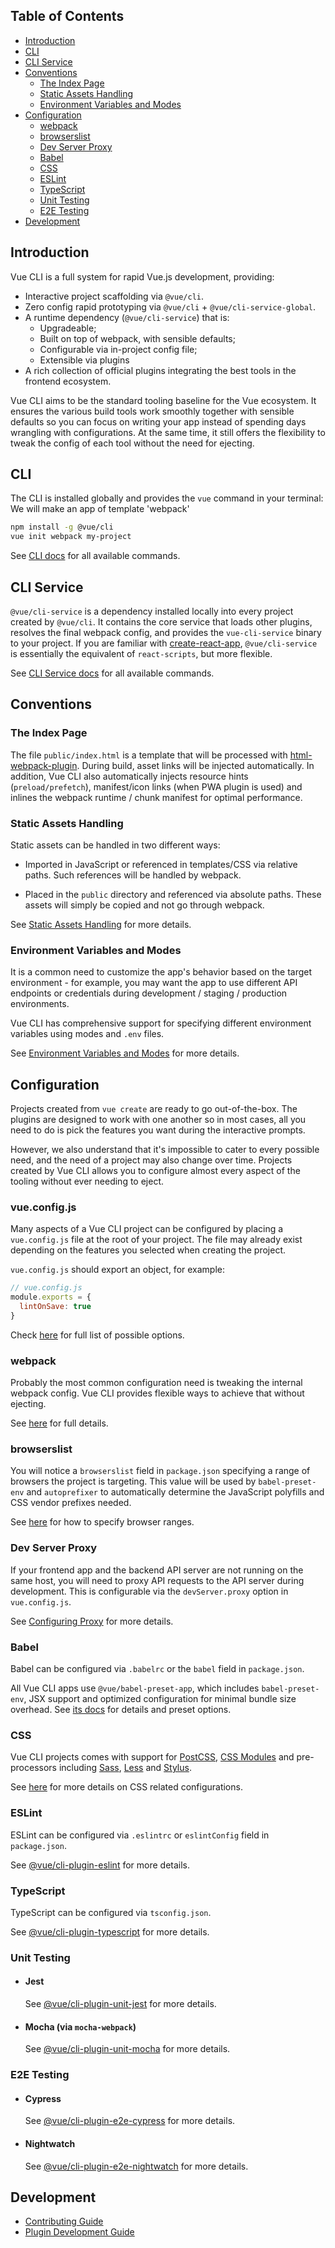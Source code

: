 ## Table of Contents

- [Introduction](#introduction)
- [CLI](#cli)
- [CLI Service](#cli-service)
- [Conventions](#conventions)
  - [The Index Page](#the-index-page)
  - [Static Assets Handling](#static-assets-handling)
  - [Environment Variables and Modes](#environment-variables-and-modes)
- [Configuration](#configuration)
  - [webpack](#webpack)
  - [browserslist](#browserslist)
  - [Dev Server Proxy](#dev-server-proxy)
  - [Babel](#babel)
  - [CSS](#css)
  - [ESLint](#eslint)
  - [TypeScript](#typescript)
  - [Unit Testing](#unit-testing)
  - [E2E Testing](#e2e-testing)
- [Development](#development)

## Introduction

Vue CLI is a full system for rapid Vue.js development, providing:

- Interactive project scaffolding via `@vue/cli`.
- Zero config rapid prototyping via `@vue/cli` + `@vue/cli-service-global`.
- A runtime dependency (`@vue/cli-service`) that is:
  - Upgradeable;
  - Built on top of webpack, with sensible defaults;
  - Configurable via in-project config file;
  - Extensible via plugins
- A rich collection of official plugins integrating the best tools in the frontend ecosystem.

Vue CLI aims to be the standard tooling baseline for the Vue ecosystem. It ensures the various build tools work smoothly together with sensible defaults so you can focus on writing your app instead of spending days wrangling with configurations. At the same time, it still offers the flexibility to tweak the config of each tool without the need for ejecting.

## CLI

The CLI is installed globally and provides the `vue` command in your terminal:
We will make an app of template 'webpack'

``` sh
npm install -g @vue/cli
vue init webpack my-project
```

See [CLI docs](./cli.md) for all available commands.

## CLI Service

`@vue/cli-service` is a dependency installed locally into every project created by `@vue/cli`. It contains the core service that loads other plugins, resolves the final webpack config, and provides the `vue-cli-service` binary to your project. If you are familiar with [create-react-app](https://github.com/facebookincubator/create-react-app), `@vue/cli-service` is essentially the equivalent of `react-scripts`, but more flexible.

See [CLI Service docs](./cli-service.md) for all available commands.

## Conventions

### The Index Page

The file `public/index.html` is a template that will be processed with [html-webpack-plugin](https://github.com/jantimon/html-webpack-plugin). During build, asset links will be injected automatically. In addition, Vue CLI also automatically injects resource hints (`preload/prefetch`), manifest/icon links (when PWA plugin is used) and inlines the webpack runtime / chunk manifest for optimal performance.

### Static Assets Handling

Static assets can be handled in two different ways:

- Imported in JavaScript or referenced in templates/CSS via relative paths. Such references will be handled by webpack.

- Placed in the `public` directory and referenced via absolute paths. These assets will simply be copied and not go through webpack.

See [Static Assets Handling](./assets.md) for more details.

### Environment Variables and Modes

It is a common need to customize the app's behavior based on the target environment - for example, you may want the app to use different API endpoints or credentials during development / staging / production environments.

Vue CLI has comprehensive support for specifying different environment variables using modes and `.env` files.

See [Environment Variables and Modes](./env.md) for more details.

## Configuration

Projects created from `vue create` are ready to go out-of-the-box. The plugins are designed to work with one another so in most cases, all you need to do is pick the features you want during the interactive prompts.

However, we also understand that it's impossible to cater to every possible need, and the need of a project may also change over time. Projects created by Vue CLI allows you to configure almost every aspect of the tooling without ever needing to eject.

### vue.config.js

Many aspects of a Vue CLI project can be configured by placing a `vue.config.js` file at the root of your project. The file may already exist depending on the features you selected when creating the project.

`vue.config.js` should export an object, for example:

``` js
// vue.config.js
module.exports = {
  lintOnSave: true
}
```

Check [here](./config.md) for full list of possible options.

### webpack

Probably the most common configuration need is tweaking the internal webpack config. Vue CLI provides flexible ways to achieve that without ejecting.

See [here](./webpack.md) for full details.

### browserslist

You will notice a `browserslist` field in `package.json` specifying a range of browsers the project is targeting. This value will be used by `babel-preset-env` and `autoprefixer` to automatically determine the JavaScript polyfills and CSS vendor prefixes needed.

See [here](https://github.com/ai/browserslist) for how to specify browser ranges.

### Dev Server Proxy

If your frontend app and the backend API server are not running on the same host, you will need to proxy API requests to the API server during development. This is configurable via the `devServer.proxy` option in `vue.config.js`.

See [Configuring Proxy](./cli-service.md#configuring-proxy) for more details.

### Babel

Babel can be configured via `.babelrc` or the `babel` field in `package.json`.

All Vue CLI apps use `@vue/babel-preset-app`, which includes `babel-preset-env`, JSX support and optimized configuration for minimal bundle size overhead. See [its docs](https://github.com/vuejs/vue-cli/tree/dev/packages/%40vue/babel-preset-app) for details and preset options.

### CSS

Vue CLI projects comes with support for [PostCSS](http://postcss.org/), [CSS Modules](https://github.com/css-modules/css-modules) and pre-processors including [Sass](https://sass-lang.com/), [Less](http://lesscss.org/) and [Stylus](http://stylus-lang.com/).

See [here](./css.md) for more details on CSS related configurations.

### ESLint

ESLint can be configured via `.eslintrc` or `eslintConfig` field in `package.json`.

See [@vue/cli-plugin-eslint](https://github.com/vuejs/vue-cli/tree/dev/packages/%40vue/cli-plugin-eslint) for more details.

### TypeScript

TypeScript can be configured via `tsconfig.json`.

See [@vue/cli-plugin-typescript](https://github.com/vuejs/vue-cli/tree/dev/packages/%40vue/cli-plugin-typescript) for more details.

### Unit Testing

- #### Jest

  See [@vue/cli-plugin-unit-jest](https://github.com/vuejs/vue-cli/tree/dev/packages/%40vue/cli-plugin-unit-jest) for more details.

- #### Mocha (via `mocha-webpack`)

  See [@vue/cli-plugin-unit-mocha](https://github.com/vuejs/vue-cli/tree/dev/packages/%40vue/cli-plugin-unit-mocha) for more details.

### E2E Testing

- #### Cypress

  See [@vue/cli-plugin-e2e-cypress](https://github.com/vuejs/vue-cli/tree/dev/packages/%40vue/cli-plugin-e2e-cypress) for more details.

- #### Nightwatch

  See [@vue/cli-plugin-e2e-nightwatch](https://github.com/vuejs/vue-cli/tree/dev/packages/%40vue/cli-plugin-e2e-nightwatch) for more details.

## Development

- [Contributing Guide](https://github.com/vuejs/vue-cli/blob/dev/.github/CONTRIBUTING.md)
- [Plugin Development Guide](https://github.com/vuejs/vue-cli/blob/dev/docs/plugin-dev.md)
